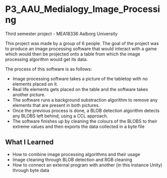 # P3_AAU_Medialogy_Image_Processing
Third semester project - MEA18336 Aalborg University

This project was made by a group of 6 people. The goal of the project was to produce an image processing software that would interact with a game which would then be projected onto a table from which the image processing algorithm would get its data.

The process of this software is as follows:
- Image processing software takes a picture of the tabletop with no elements placed on it.
- Real life elements gets placed on the table and the software takes another picture.
- The software runs a background substraction algorithm to remove any elements that are present in both pictures.
- Once the previous process is done, a BLOB detection algorithm detects any BLOBS left behind, using a CCL approach.
- The software finishes up by cleaning the colours of the BLOBS to their extreme values and then exports the data collected in a byte file

## What I Learned
- How to combine image processing algorithms and their usage
- Image cleaning through BLOB detection and RGB cleaning
- How to connect an external program with another (in this instance Unity) through byte data
